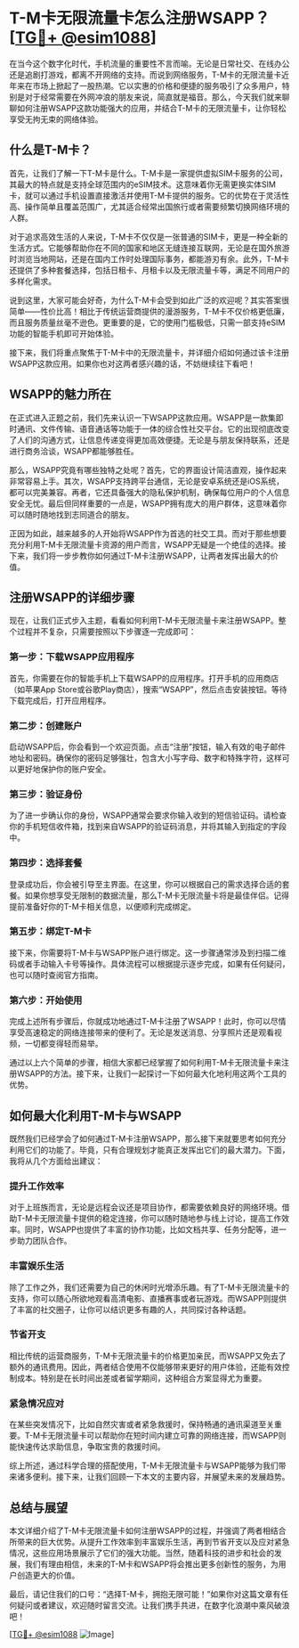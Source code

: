 # T-M卡无限流量卡怎么注册WSAPP？[[TG💪+ @esim1088](https://t.me/s/esim1088)]

在当今这个数字化时代，手机流量的重要性不言而喻。无论是日常社交、在线办公还是追剧打游戏，都离不开网络的支持。而说到网络服务，T-M卡的无限流量卡近年来在市场上掀起了一股热潮。它以实惠的价格和便捷的服务吸引了众多用户，特别是对于经常需要在外网冲浪的朋友来说，简直就是福音。那么，今天我们就来聊聊如何注册WSAPP这款功能强大的应用，并结合T-M卡的无限流量卡，让你轻松享受无拘无束的网络体验。

## 什么是T-M卡？

首先，让我们了解一下T-M卡是什么。T-M卡是一家提供虚拟SIM卡服务的公司，其最大的特点就是支持全球范围内的eSIM技术。这意味着你无需更换实体SIM卡，就可以通过手机设置直接激活并使用T-M卡提供的服务。它的优势在于灵活性高、操作简单且覆盖范围广，尤其适合经常出国旅行或者需要频繁切换网络环境的人群。

对于追求高效生活的人来说，T-M卡不仅仅是一张普通的SIM卡，更是一种全新的生活方式。它能够帮助你在不同的国家和地区无缝连接互联网，无论是在国外旅游时浏览当地网站，还是在国内工作时处理国际事务，都能游刃有余。此外，T-M卡还提供了多种套餐选择，包括日租卡、月租卡以及无限流量卡等，满足不同用户的多样化需求。

说到这里，大家可能会好奇，为什么T-M卡会受到如此广泛的欢迎呢？其实答案很简单——性价比高！相比于传统运营商提供的漫游服务，T-M卡不仅价格更低廉，而且服务质量丝毫不逊色。更重要的是，它的使用门槛极低，只需一部支持eSIM功能的智能手机即可开始体验。

接下来，我们将重点聚焦于T-M卡中的无限流量卡，并详细介绍如何通过该卡注册WSAPP这款应用。如果你也对这两者感兴趣的话，不妨继续往下看吧！

## WSAPP的魅力所在

在正式进入正题之前，我们先来认识一下WSAPP这款应用。WSAPP是一款集即时通讯、文件传输、语音通话等功能于一体的综合性社交平台。它的出现彻底改变了人们的沟通方式，让信息传递变得更加高效便捷。无论是与朋友保持联系，还是进行商务洽谈，WSAPP都能够胜任。

那么，WSAPP究竟有哪些独特之处呢？首先，它的界面设计简洁直观，操作起来非常容易上手。其次，WSAPP支持跨平台通信，无论是安卓系统还是iOS系统，都可以完美兼容。再者，它还具备强大的隐私保护机制，确保每位用户的个人信息安全无忧。最后但同样重要的一点是，WSAPP拥有庞大的用户群体，这意味着你可以随时随地找到志同道合的朋友。

正因为如此，越来越多的人开始将WSAPP作为首选的社交工具。而对于那些想要充分利用T-M卡无限流量卡资源的用户而言，WSAPP无疑是一个绝佳的选择。接下来，我们将一步步教你如何通过T-M卡注册WSAPP，让两者发挥出最大的价值。

## 注册WSAPP的详细步骤

现在，让我们正式步入主题，看看如何利用T-M卡无限流量卡来注册WSAPP。整个过程并不复杂，只需要按照以下步骤逐一完成即可：

### 第一步：下载WSAPP应用程序

首先，你需要在你的智能手机上下载WSAPP的应用程序。打开手机的应用商店（如苹果App Store或谷歌Play商店），搜索“WSAPP”，然后点击安装按钮。等待下载完成后，打开应用程序。

### 第二步：创建账户

启动WSAPP后，你会看到一个欢迎页面。点击“注册”按钮，输入有效的电子邮件地址和密码。确保你的密码足够强壮，包含大小写字母、数字和特殊字符，这样可以更好地保护你的账户安全。

### 第三步：验证身份

为了进一步确认你的身份，WSAPP通常会要求你输入收到的短信验证码。请检查你的手机短信收件箱，找到来自WSAPP的验证码消息，并将其输入到指定的字段中。

### 第四步：选择套餐

登录成功后，你会被引导至主界面。在这里，你可以根据自己的需求选择合适的套餐。如果你想享受无限制的数据流量，那么T-M卡无限流量卡将是最佳伴侣。记得提前准备好你的T-M卡相关信息，以便顺利完成绑定。

### 第五步：绑定T-M卡

接下来，你需要将T-M卡与WSAPP账户进行绑定。这一步骤通常涉及到扫描二维码或者手动输入卡号等操作。具体流程可以根据提示逐步完成，如果有任何疑问，也可以随时查阅官方指南。

### 第六步：开始使用

完成上述所有步骤后，你就成功地通过T-M卡注册了WSAPP！此时，你可以尽情享受高速稳定的网络连接带来的便利了。无论是发送消息、分享照片还是观看视频，一切都变得轻而易举。

通过以上六个简单的步骤，相信大家都已经掌握了如何利用T-M卡无限流量卡来注册WSAPP的方法。接下来，让我们一起探讨一下如何最大化地利用这两个工具的优势。

## 如何最大化利用T-M卡与WSAPP

既然我们已经学会了如何通过T-M卡注册WSAPP，那么接下来就要思考如何充分利用它们的功能了。毕竟，只有合理规划才能真正发挥出它们的最大潜力。下面，我将从几个方面给出建议：

### 提升工作效率

对于上班族而言，无论是远程会议还是项目协作，都需要依赖良好的网络环境。借助T-M卡无限流量卡提供的稳定连接，你可以随时随地参与线上讨论，提高工作效率。同时，WSAPP也提供了丰富的协作功能，比如文档共享、任务分配等，进一步助力团队合作。

### 丰富娱乐生活

除了工作之外，我们还需要为自己的休闲时光增添乐趣。有了T-M卡无限流量卡的支持，你可以随心所欲地观看高清电影、直播赛事或者玩游戏。而WSAPP则提供了丰富的社交圈子，让你可以结识更多有趣的人，共同探讨各种话题。

### 节省开支

相比传统的运营商服务，T-M卡无限流量卡的价格更加亲民，而WSAPP又免去了额外的通讯费用。因此，两者结合使用不仅能够带来更好的用户体验，还能有效控制成本。特别是在长时间出差或者留学期间，这种组合方案显得尤为重要。

### 紧急情况应对

在某些突发情况下，比如自然灾害或者紧急救援时，保持畅通的通讯渠道至关重要。T-M卡无限流量卡可以帮助你在短时间内建立可靠的网络连接，而WSAPP则能快速传达求助信息，争取宝贵的救援时间。

综上所述，通过科学合理的搭配使用，T-M卡无限流量卡与WSAPP能够为我们带来诸多便利。接下来，让我们回顾一下本文的主要内容，并展望未来的发展趋势。

## 总结与展望

本文详细介绍了T-M卡无限流量卡如何注册WSAPP的过程，并强调了两者相结合所带来的巨大优势。从提升工作效率到丰富娱乐生活，再到节省开支以及应对紧急情况，这些应用场景展示了它们的强大功能。当然，随着科技的进步和社会的发展，我们有理由相信，未来的T-M卡和WSAPP将会推出更多创新性的服务，为用户创造更大的价值。

最后，请记住我们的口号：“选择T-M卡，拥抱无限可能！”如果你对这篇文章有任何疑问或者建议，欢迎随时留言交流。让我们携手共进，在数字化浪潮中乘风破浪吧！

[[TG💪+ @esim1088](https://t.me/s/esim1088) ![Image](https://i.postimg.cc/4NQfJmqS/Snipaste-2025-05-13-00-14-12.png)]